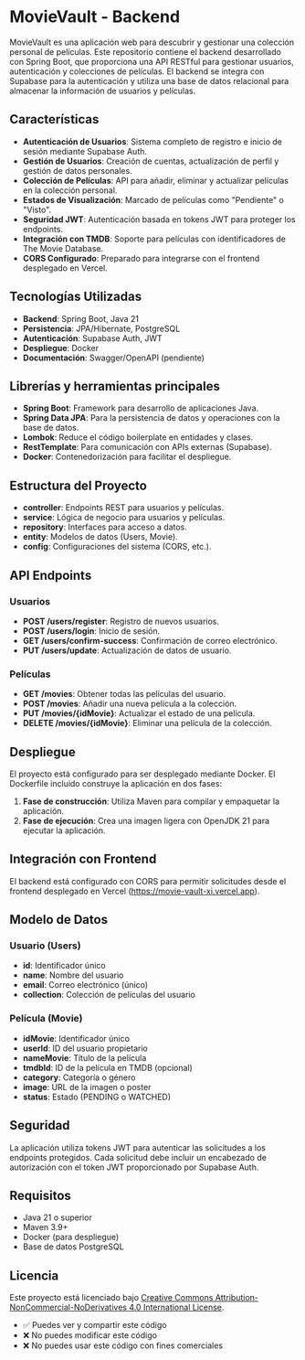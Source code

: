 # MovieVault - Backend

MovieVault es una aplicación web para descubrir y gestionar una colección personal de películas. Este repositorio contiene el backend desarrollado con Spring Boot, que proporciona una API RESTful para gestionar usuarios, autenticación y colecciones de películas. El backend se integra con Supabase para la autenticación y utiliza una base de datos relacional para almacenar la información de usuarios y películas.

## Características

- **Autenticación de Usuarios**: Sistema completo de registro e inicio de sesión mediante Supabase Auth.
- **Gestión de Usuarios**: Creación de cuentas, actualización de perfil y gestión de datos personales.
- **Colección de Películas**: API para añadir, eliminar y actualizar películas en la colección personal.
- **Estados de Visualización**: Marcado de películas como "Pendiente" o "Visto".
- **Seguridad JWT**: Autenticación basada en tokens JWT para proteger los endpoints.
- **Integración con TMDB**: Soporte para películas con identificadores de The Movie Database.
- **CORS Configurado**: Preparado para integrarse con el frontend desplegado en Vercel.

## Tecnologías Utilizadas

- **Backend**: Spring Boot, Java 21
- **Persistencia**: JPA/Hibernate, PostgreSQL
- **Autenticación**: Supabase Auth, JWT
- **Despliegue**: Docker
- **Documentación**: Swagger/OpenAPI (pendiente)

## Librerías y herramientas principales

- **Spring Boot**: Framework para desarrollo de aplicaciones Java.
- **Spring Data JPA**: Para la persistencia de datos y operaciones con la base de datos.
- **Lombok**: Reduce el código boilerplate en entidades y clases.
- **RestTemplate**: Para comunicación con APIs externas (Supabase).
- **Docker**: Contenedorización para facilitar el despliegue.

## Estructura del Proyecto

- **controller**: Endpoints REST para usuarios y películas.
- **service**: Lógica de negocio para usuarios y películas.
- **repository**: Interfaces para acceso a datos.
- **entity**: Modelos de datos (Users, Movie).
- **config**: Configuraciones del sistema (CORS, etc.).

## API Endpoints

### Usuarios
- **POST /users/register**: Registro de nuevos usuarios.
- **POST /users/login**: Inicio de sesión.
- **GET /users/confirm-success**: Confirmación de correo electrónico.
- **PUT /users/update**: Actualización de datos de usuario.

### Películas
- **GET /movies**: Obtener todas las películas del usuario.
- **POST /movies**: Añadir una nueva película a la colección.
- **PUT /movies/{idMovie}**: Actualizar el estado de una película.
- **DELETE /movies/{idMovie}**: Eliminar una película de la colección.

## Despliegue

El proyecto está configurado para ser desplegado mediante Docker. El Dockerfile incluido construye la aplicación en dos fases:

1. **Fase de construcción**: Utiliza Maven para compilar y empaquetar la aplicación.
2. **Fase de ejecución**: Crea una imagen ligera con OpenJDK 21 para ejecutar la aplicación.

## Integración con Frontend

El backend está configurado con CORS para permitir solicitudes desde el frontend desplegado en Vercel (https://movie-vault-xi.vercel.app).

## Modelo de Datos

### Usuario (Users)
- **id**: Identificador único
- **name**: Nombre del usuario
- **email**: Correo electrónico (único)
- **collection**: Colección de películas del usuario

### Película (Movie)
- **idMovie**: Identificador único
- **userId**: ID del usuario propietario
- **nameMovie**: Título de la película
- **tmdbId**: ID de la película en TMDB (opcional)
- **category**: Categoría o género
- **image**: URL de la imagen o poster
- **status**: Estado (PENDING o WATCHED)

## Seguridad

La aplicación utiliza tokens JWT para autenticar las solicitudes a los endpoints protegidos. Cada solicitud debe incluir un encabezado de autorización con el token JWT proporcionado por Supabase Auth.

## Requisitos

- Java 21 o superior
- Maven 3.9+
- Docker (para despliegue)
- Base de datos PostgreSQL

## Licencia

Este proyecto está licenciado bajo [Creative Commons Attribution-NonCommercial-NoDerivatives 4.0 International License](https://creativecommons.org/licenses/by-nc-nd/4.0/).
- ✅ Puedes ver y compartir este código
- ❌ No puedes modificar este código
- ❌ No puedes usar este código con fines comerciales